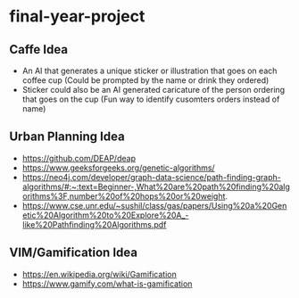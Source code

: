 # final-year-project

## Caffe Idea
- An AI that generates a unique sticker or illustration that goes on each coffee cup (Could be prompted by the name or drink they ordered)
- Sticker could also be an AI generated caricature of the person ordering that goes on the cup (Fun way to identify cusomters orders instead of name)

## Urban Planning Idea
- https://github.com/DEAP/deap
- https://www.geeksforgeeks.org/genetic-algorithms/
- https://neo4j.com/developer/graph-data-science/path-finding-graph-algorithms/#:~:text=Beginner-,What%20are%20path%20finding%20algorithms%3F,number%20of%20hops%20or%20weight.
- https://www.cse.unr.edu/~sushil/class/gas/papers/Using%20a%20Genetic%20Algorithm%20to%20Explore%20A_-like%20Pathfinding%20Algorithms.pdf

## VIM/Gamification Idea
- https://en.wikipedia.org/wiki/Gamification
- https://www.gamify.com/what-is-gamification

